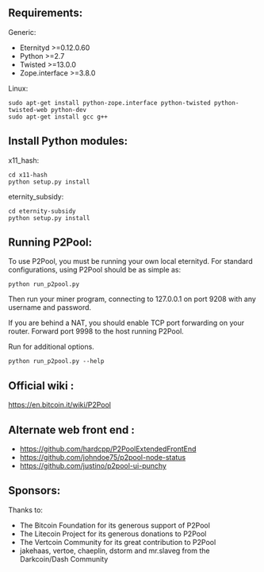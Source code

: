 Requirements:
-------------------------
Generic:

* Eternityd >=0.12.0.60
* Python >=2.7
* Twisted >=13.0.0
* Zope.interface >=3.8.0

Linux:

    sudo apt-get install python-zope.interface python-twisted python-twisted-web python-dev
    sudo apt-get install gcc g++

Install Python modules:
-------------------------
x11_hash:

    cd x11-hash
    python setup.py install

eternity_subsidy:

    cd eternity-subsidy
    python setup.py install

Running P2Pool:
-------------------------
To use P2Pool, you must be running your own local eternityd. For standard
configurations, using P2Pool should be as simple as:

    python run_p2pool.py

Then run your miner program, connecting to 127.0.0.1 on port 9208 with any
username and password.

If you are behind a NAT, you should enable TCP port forwarding on your
router. Forward port 9998 to the host running P2Pool.

Run for additional options.

    python run_p2pool.py --help

Official wiki :
-------------------------
https://en.bitcoin.it/wiki/P2Pool

Alternate web front end :
-------------------------
* https://github.com/hardcpp/P2PoolExtendedFrontEnd
* https://github.com/johndoe75/p2pool-node-status
* https://github.com/justino/p2pool-ui-punchy

Sponsors:
-------------------------

Thanks to:
* The Bitcoin Foundation for its generous support of P2Pool
* The Litecoin Project for its generous donations to P2Pool
* The Vertcoin Community for its great contribution to P2Pool
* jakehaas, vertoe, chaeplin, dstorm and mr.slaveg from the Darkcoin/Dash Community
